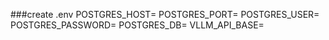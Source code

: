 ###create .env
POSTGRES_HOST=
POSTGRES_PORT=
POSTGRES_USER=
POSTGRES_PASSWORD=
POSTGRES_DB=
VLLM_API_BASE=
